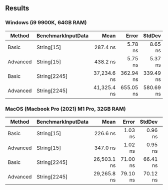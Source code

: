 ## Results
### Windows (i9 9900K, 64GB RAM)
| Method   | BenchmarkInputData |        Mean |     Error |    StdDev |   Gen0 | Allocated |
|----------|--------------------|------------:|----------:|----------:|-------:|----------:|
| Basic    | String[15]         |    287.4 ns |   5.78 ns |   8.65 ns | 0.0114 |      96 B |
| Advanced | String[15]         |    438.2 ns |   5.75 ns |   5.37 ns | 0.0658 |     552 B |
| Basic    | String[2245]       | 37,234.6 ns | 362.94 ns | 339.49 ns |      - |      96 B |
| Advanced | String[2245]       | 41,325.4 ns | 655.05 ns | 580.69 ns | 0.7324 |    6528 B |


### MacOS (Macbook Pro (2021) M1 Pro, 32GB RAM)
| Method   | BenchmarkInputData |        Mean |    Error |   StdDev |   Gen0 |   Gen1 | Allocated |
|----------|--------------------|------------:|---------:|---------:|-------:|-------:|----------:|
| Basic    | String[15]         |    226.6 ns |  1.03 ns |  0.96 ns | 0.0153 | 0.0002 |      96 B |
| Advanced | String[15]         |    347.0 ns |  1.02 ns |  0.95 ns | 0.0877 | 0.0005 |     552 B |
| Basic    | String[2245]       | 26,503.1 ns | 71.00 ns | 66.41 ns |      - |      - |      96 B |
| Advanced | String[2245]       | 29,265.8 ns | 79.10 ns | 70.12 ns | 1.0376 | 0.0305 |    6528 B |
